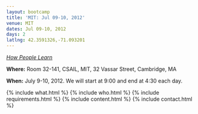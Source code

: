 ```yaml
---
layout: bootcamp
title: 'MIT: Jul 09-10, 2012'
venue: MIT
dates: Jul 09-10, 2012
days: 2
latlng: 42.3591326,-71.093201
---
```

[_How People Learn_](http://www.nap.edu/catalog.php?record_id=9853)

**Where:** Room 32-141, CSAIL, MIT, 32 Vassar Street, Cambridge, MA

**When:** July 9-10, 2012. We will start at 9:00 and end at 4:30 each day.

{% include what.html %}
{% include who.html %}
{% include requirements.html %}
{% include content.html %}
{% include contact.html %}
